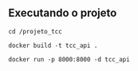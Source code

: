 ## Executando o projeto

    cd /projeto_tcc

    docker build -t tcc_api .

    docker run -p 8000:8000 -d tcc_api

